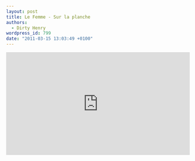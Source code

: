 ```yaml
---
layout: post
title: Le Femme - Sur la planche
authors:
  - Dirty Henry
wordpress_id: 799
date: "2011-03-15 13:03:49 +0100"
---
```


<iframe src="http://player.vimeo.com/video/19670302?title=0&amp;byline=0&amp;portrait=0&amp;color=ff0179" width="500" height="281" frameborder="0"></iframe>
